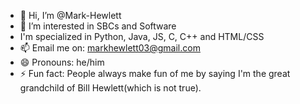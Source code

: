 - 👋 Hi, I’m @Mark-Hewlett
- 👀 I’m interested in SBCs and Software
- I'm specialized in Python, Java, JS, C, C++ and HTML/CSS
- 📫 Email me on: markhewlett03@gmail.com
- 😄 Pronouns: he/him
- ⚡ Fun fact: People always make fun of me by saying I'm the great grandchild of Bill Hewlett(which is not true).

<!---
Mark-Hewlett/Mark-Hewlett is a ✨ special ✨ repository because its `README.md` (this file) appears on your GitHub profile.
You can click the Preview link to take a look at your changes.
--->

